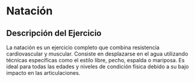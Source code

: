 # Natación

## Descripción del Ejercicio
La natación es un ejercicio completo que combina resistencia cardiovascular y muscular. Consiste en desplazarse en el agua utilizando técnicas específicas como el estilo libre, pecho, espalda o mariposa. Es ideal para todas las edades y niveles de condición física debido a su bajo impacto en las articulaciones.
